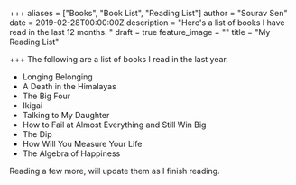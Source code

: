 +++
aliases = ["Books", "Book List", "Reading List"]
author = "Sourav Sen"
date = 2019-02-28T00:00:00Z
description = "Here's a list of books I have read in the last 12 months. "
draft = true
feature_image = ""
title = "My Reading List"

+++
The following are a list of books I read in the last year. 

* Longing Belonging
* A Death in the Himalayas
* The Big Four
* Ikigai
* Talking to My Daughter
* How to Fail at Almost Everything and Still Win Big
* The Dip
* How Will You Measure Your Life
* The Algebra of Happiness

Reading a few more, will update them as I finish reading. 
